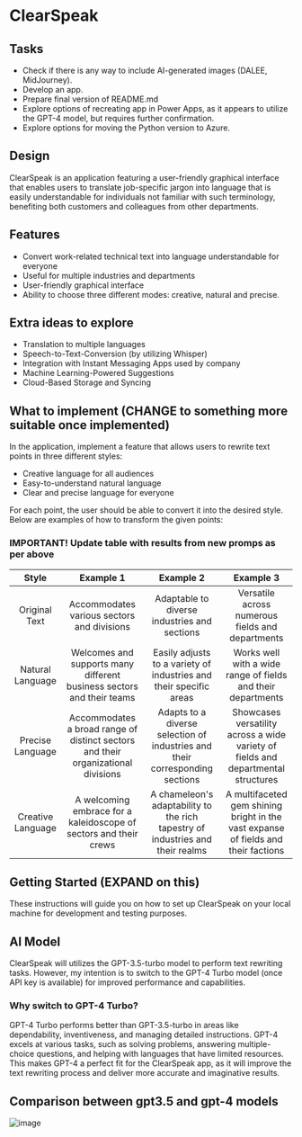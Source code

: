 # ClearSpeak

## Tasks

- Check if there is any way to include AI-generated images (DALEE, MidJourney).
- Develop an app.
- Prepare final version of README.md
- Explore options of recreating app in Power Apps, as it appears to utilize the GPT-4 model, but requires further confirmation.
- Explore options for moving the Python version to Azure.

## Design 

ClearSpeak is an application featuring a user-friendly graphical interface that enables users to translate job-specific jargon into language that is easily understandable for individuals not familiar with such terminology, benefiting both customers and colleagues from other departments.

## Features

- Convert work-related technical text into language understandable for everyone
- Useful for multiple industries and departments
- User-friendly graphical interface
- Ability to choose three different modes: creative, natural and precise.

## Extra ideas to explore

- Translation to multiple languages
- Speech-to-Text-Conversion (by utilizing Whisper)
- Integration with Instant Messaging Apps used by company
- Machine Learning-Powered Suggestions
- Cloud-Based Storage and Syncing

## What to implement (CHANGE to something more suitable once implemented)

In the application, implement a feature that allows users to rewrite text points in three different styles:

- Creative language for all audiences
- Easy-to-understand natural language
- Clear and precise language for everyone

For each point, the user should be able to convert it into the desired style. Below are examples of how to transform the given points:

### IMPORTANT! Update table with results from new promps as per above

|      Style       |                      Example 1                      |                           Example 2                           |                            Example 3                             |
|:----------------:|:---------------------------------------------------:|:-------------------------------------------------------------:|:---------------------------------------------------------------:|
| Original Text    | Accommodates various sectors and divisions          | Adaptable to diverse industries and sections                 | Versatile across numerous fields and departments               |
| Natural Language | Welcomes and supports many different business sectors and their teams | Easily adjusts to a variety of industries and their specific areas | Works well with a wide range of fields and their departments |
| Precise Language | Accommodates a broad range of distinct sectors and their organizational divisions | Adapts to a diverse selection of industries and their corresponding sections | Showcases versatility across a wide variety of fields and departmental structures |
| Creative Language | A welcoming embrace for a kaleidoscope of sectors and their crews | A chameleon's adaptability to the rich tapestry of industries and their realms | A multifaceted gem shining bright in the vast expanse of fields and their factions |

## Getting Started (EXPAND on this)

These instructions will guide you on how to set up ClearSpeak on your local machine for development and testing purposes.

## AI Model
ClearSpeak will utilizes the GPT-3.5-turbo model to perform text rewriting tasks. However, my intention is to switch to the GPT-4 Turbo model (once API key is available) for improved performance and capabilities.

### Why switch to GPT-4 Turbo?

GPT-4 Turbo performs better than GPT-3.5-turbo in areas like dependability, inventiveness, and managing detailed instructions. GPT-4 excels at various tasks, such as solving problems, answering multiple-choice questions, and helping with languages that have limited resources. This makes GPT-4 a perfect fit for the ClearSpeak app, as it will improve the text rewriting process and deliver more accurate and imaginative results.

## Comparison between gpt3.5 and gpt-4 models

![image](https://user-images.githubusercontent.com/106703426/226074988-aa426a3a-4762-4175-a1f0-f8edb8e5291e.png)

